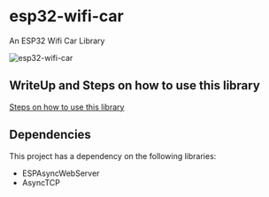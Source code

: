 # esp32-wifi-car
An ESP32 Wifi Car Library

![esp32-wifi-car](https://user-images.githubusercontent.com/69466026/192095791-723761c6-2614-46b0-ae07-f6696757c629.jpg)

## WriteUp and Steps on how to use this library
[Steps on how to use this library](https://www.donskytech.com/create-your-own-esp32-wifi-car-using-the-library-esp32-wifi-car/)

## Dependencies
This project has a dependency on the following libraries:  
- ESPAsyncWebServer
- AsyncTCP
